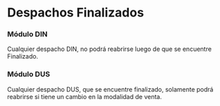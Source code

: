 # Despachos Finalizados

### Módulo DIN

Cualquier despacho DIN, no podrá reabrirse luego de que se encuentre Finalizado.

### Módulo DUS

Cualquier despacho DUS, que se encuentre finalizado, solamente podrá reabrirse si tiene un cambio en la modalidad de venta.
